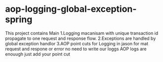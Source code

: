 # aop-logging-global-exception-spring
This project contains
Main 
1.Logging macanisam with unique transaction id propagate to one request and response flow.
2.Exceptions are handled by global exception handlor
3.AOP point cuts for Logging in jason for mat request and respone or error no need to write our loggs AOP logs are enouugh just add 
your point cut

